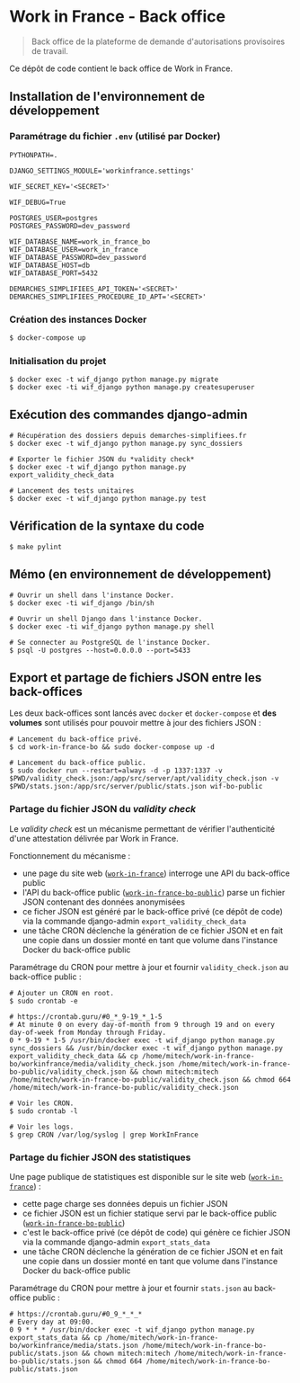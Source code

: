 # Work in France - Back office

> Back office de la plateforme de demande d'autorisations provisoires de travail.

Ce dépôt de code contient le back office de Work in France.

## Installation de l'environnement de développement

### Paramétrage du fichier `.env` (utilisé par Docker)

    PYTHONPATH=.

    DJANGO_SETTINGS_MODULE='workinfrance.settings'

    WIF_SECRET_KEY='<SECRET>'

    WIF_DEBUG=True

    POSTGRES_USER=postgres
    POSTGRES_PASSWORD=dev_password

    WIF_DATABASE_NAME=work_in_france_bo
    WIF_DATABASE_USER=work_in_france
    WIF_DATABASE_PASSWORD=dev_password
    WIF_DATABASE_HOST=db
    WIF_DATABASE_PORT=5432

    DEMARCHES_SIMPLIFIEES_API_TOKEN='<SECRET>'
    DEMARCHES_SIMPLIFIEES_PROCEDURE_ID_APT='<SECRET>'

### Création des instances Docker

```bash
$ docker-compose up
```

### Initialisation du projet

```shell
$ docker exec -t wif_django python manage.py migrate
$ docker exec -ti wif_django python manage.py createsuperuser
```

## Exécution des commandes django-admin

```shell
# Récupération des dossiers depuis demarches-simplifiees.fr
$ docker exec -t wif_django python manage.py sync_dossiers

# Exporter le fichier JSON du *validity check*
$ docker exec -t wif_django python manage.py export_validity_check_data

# Lancement des tests unitaires
$ docker exec -t wif_django python manage.py test
```

## Vérification de la syntaxe du code

```shell
$ make pylint
```

## Mémo (en environnement de développement)

```shell
# Ouvrir un shell dans l'instance Docker.
$ docker exec -ti wif_django /bin/sh

# Ouvrir un shell Django dans l'instance Docker.
$ docker exec -ti wif_django python manage.py shell

# Se connecter au PostgreSQL de l'instance Docker.
$ psql -U postgres --host=0.0.0.0 --port=5433
```

## Export et partage de fichiers JSON entre les back-offices

Les deux back-offices sont lancés avec `docker` et `docker-compose` et **des volumes** sont utilisés pour pouvoir mettre à jour des fichiers JSON :

```shell
# Lancement du back-office privé.
$ cd work-in-france-bo && sudo docker-compose up -d

# Lancement du back-office public.
$ sudo docker run --restart=always -d -p 1337:1337 -v $PWD/validity_check.json:/app/src/server/apt/validity_check.json -v $PWD/stats.json:/app/src/server/public/stats.json wif-bo-public
```

### Partage du fichier JSON du *validity check*

Le *validity check* est un mécanisme permettant de vérifier l'authenticité d'une attestation délivrée par Work in France.

Fonctionnement du mécanisme :

- une page du site web ([`work-in-france`](https://github.com/SocialGouv/work-in-france)) interroge une API du back-office public
- l'API du back-office public ([`work-in-france-bo-public`](https://github.com/SocialGouv/work-in-france-bo-public)) parse un fichier JSON contenant des données anonymisées
- ce ficher JSON est généré par le back-office privé (ce dépôt de code) via la commande django-admin `export_validity_check_data`
- une tâche CRON déclenche la génération de ce fichier JSON et en fait une copie dans un dossier monté en tant que volume dans l'instance Docker du back-office public

Paramétrage du CRON pour mettre à jour et fournir `validity_check.json` au back-office public :

```shell
# Ajouter un CRON en root.
$ sudo crontab -e

# https://crontab.guru/#0_*_9-19_*_1-5
# At minute 0 on every day-of-month from 9 through 19 and on every day-of-week from Monday through Friday.
0 * 9-19 * 1-5 /usr/bin/docker exec -t wif_django python manage.py sync_dossiers && /usr/bin/docker exec -t wif_django python manage.py export_validity_check_data && cp /home/mitech/work-in-france-bo/workinfrance/media/validity_check.json /home/mitech/work-in-france-bo-public/validity_check.json && chown mitech:mitech /home/mitech/work-in-france-bo-public/validity_check.json && chmod 664 /home/mitech/work-in-france-bo-public/validity_check.json

# Voir les CRON.
$ sudo crontab -l

# Voir les logs.
$ grep CRON /var/log/syslog | grep WorkInFrance
```

### Partage du fichier JSON des statistiques

Une page publique de statistiques est disponible sur le site web ([`work-in-france`](https://github.com/SocialGouv/work-in-france)) :

- cette page charge ses données depuis un fichier JSON
- ce fichier JSON est un fichier statique servi par le back-office public ([`work-in-france-bo-public`](https://github.com/SocialGouv/work-in-france-bo-public))
- c'est le back-office privé (ce dépôt de code) qui génère ce fichier JSON via la commande django-admin `export_stats_data`
- une tâche CRON déclenche la génération de ce fichier JSON et en fait une copie dans un dossier monté en tant que volume dans l'instance Docker du back-office public

Paramétrage du CRON pour mettre à jour et fournir `stats.json` au back-office public :

```shell
# https://crontab.guru/#0_9_*_*_*
# Every day at 09:00.
0 9 * * * /usr/bin/docker exec -t wif_django python manage.py export_stats_data && cp /home/mitech/work-in-france-bo/workinfrance/media/stats.json /home/mitech/work-in-france-bo-public/stats.json && chown mitech:mitech /home/mitech/work-in-france-bo-public/stats.json && chmod 664 /home/mitech/work-in-france-bo-public/stats.json
```
